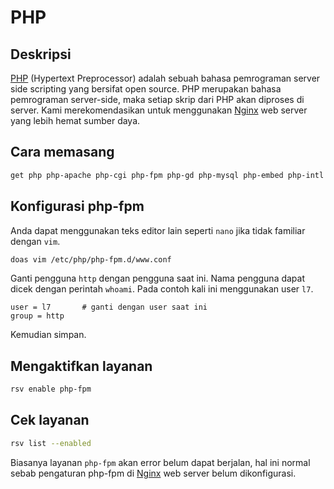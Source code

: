 # PHP

## Deskripsi

[PHP] (Hypertext Preprocessor) adalah sebuah bahasa pemrograman server side scripting yang bersifat open source. PHP merupakan bahasa pemrograman server-side, maka setiap skrip dari PHP akan diproses di server. Kami merekomendasikan untuk menggunakan [Nginx] web server yang lebih hemat sumber daya.

## Cara memasang

```sh
get php php-apache php-cgi php-fpm php-gd php-mysql php-embed php-intl php-snmp
```

## Konfigurasi php-fpm

Anda dapat menggunakan teks editor lain seperti `nano` jika tidak familiar dengan `vim`.

```sh
doas vim /etc/php/php-fpm.d/www.conf
```

Ganti pengguna `http` dengan pengguna saat ini. Nama pengguna dapat dicek dengan perintah `whoami`. Pada contoh kali ini menggunakan user `l7`.

```
user = l7       # ganti dengan user saat ini
group = http
```

Kemudian simpan.

## Mengaktifkan layanan

```sh
rsv enable php-fpm
```

## Cek layanan

```sh
rsv list --enabled
```

Biasanya layanan `php-fpm` akan error belum dapat berjalan, hal ini normal sebab pengaturan php-fpm di [Nginx] web server belum dikonfigurasi.

[PHP]:https://www.php.net/
[Nginx]:nginx.md
